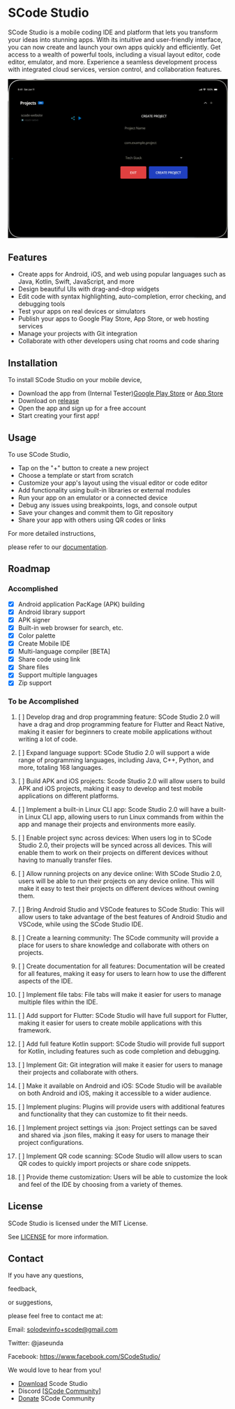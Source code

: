 # SCode Studio

SCode Studio is a mobile coding IDE and platform that lets you transform your ideas into stunning apps. With its intuitive and user-friendly interface, you can now create and launch your own apps quickly and efficiently. Get access to a wealth of powerful tools, including a visual layout editor, code editor,
emulator,
and more. Experience a seamless development process with integrated cloud services,
version control,
and collaboration features.

![SCode Studio screenshot](https://raw.githubusercontent.com/Jaseunda/scode-studio/main/demo.gif)

## Features

- Create apps for Android,
iOS,
and web using popular languages such as Java,
Kotlin,
Swift,
JavaScript,
and more
- Design beautiful UIs with drag-and-drop widgets
- Edit code with syntax highlighting,
auto-completion,
error checking,
and debugging tools
- Test your apps on real devices or simulators
- Publish your apps to Google Play Store,
App Store,
or web hosting services
- Manage your projects with Git integration
- Collaborate with other developers using chat rooms
and code sharing

## Installation

To install SCode Studio on your mobile device,

- Download the app from (Internal Tester)[Google Play Store](https://play.google.com/store/apps/details?id=com.scodestudio) or [App Store](https://apps.apple.com/us/app/scode-studio/id123456789)
- Download on [release](https://github.com/Jaseunda/scode-studio/releases/tag/stable)
- Open the app and sign up for a free account
- Start creating your first app!

## Usage

To use SCode Studio,

- Tap on the "+" button to create a new project
- Choose a template or start from scratch
- Customize your app's layout using the visual editor or code editor
- Add functionality using built-in libraries or external modules
- Run your app on an emulator or a connected device
- Debug any issues using breakpoints,
logs,
and console output
- Save your changes and commit them to Git repository
- Share your app with others using QR codes or links

For more detailed instructions,

please refer to our [documentation](https://scodestudio.com/docs).

## Roadmap

### Accomplished

- [x] Android application PacKage (APK) building
- [x] Android library support
- [x] APK signer
- [x] Built-in web browser for search, etc.
- [x] Color palette
- [x] Create Mobile IDE
- [x] Multi-language compiler [BETA]
- [x] Share code using link
- [x] Share files
- [x] Support multiple languages
- [x] Zip support

### To be Accomplished

1. [ ] Develop drag and drop programming feature: SCode Studio 2.0 will have a drag and drop programming feature for Flutter and React Native, making it easier for beginners to create mobile applications without writing a lot of code.
 
2. [ ] Expand language support: SCode Studio 2.0 will support a wide range of programming languages, including Java, C++, Python, and more, totaling 168 languages.

3. [ ] Build APK and iOS projects: Scode Studio 2.0 will allow users to build APK and iOS projects, making it easy to develop and test mobile applications on different platforms.

4. [ ] Implement a built-in Linux CLI app: Scode Studio 2.0 will have a built-in Linux CLI app, allowing users to run Linux commands from within the app and manage their projects and environments more easily.

5. [ ] Enable project sync across devices: When users log in to SCode Studio 2.0, their projects will be synced across all devices. This will enable them to work on their projects on different devices without having to manually transfer files.

6. [ ] Allow running projects on any device online: With SCode Studio 2.0, users will be able to run their projects on any device online. This will make it easy to test their projects on different devices without owning them.

7. [ ] Bring Android Studio and VSCode features to SCode Studio: This will allow users to take advantage of the best features of Android Studio and VSCode, while using the SCode Studio IDE.

8. [ ] Create a learning community: The SCode community will provide a place for users to share knowledge and collaborate with others on projects.

9. [ ] Create documentation for all features: Documentation will be created for all features, making it easy for users to learn how to use the different aspects of the IDE.

10. [ ] Implement file tabs: File tabs will make it easier for users to manage multiple files within the IDE.

11. [ ] Add support for Flutter: SCode Studio will have full support for Flutter, making it easier for users to create mobile applications with this framework.

12. [ ] Add full feature Kotlin support: SCode Studio will provide full support for Kotlin, including features such as code completion and debugging.

13. [ ] Implement Git: Git integration will make it easier for users to manage their projects and collaborate with others.

14. [ ] Make it available on Android and iOS: SCode Studio will be available on both Android and iOS, making it accessible to a wider audience.

15. [ ] Implement plugins: Plugins will provide users with additional features and functionality that they can customize to fit their needs.

16. [ ] Implement project settings via .json: Project settings can be saved and shared via .json files, making it easy for users to manage their project configurations.

17. [ ] Implement QR code scanning: SCode Studio will allow users to scan QR codes to quickly import projects or share code snippets.

18. [ ] Provide theme customization: Users will be able to customize the look and feel of the IDE by choosing from a variety of themes.



## License

SCode Studio is licensed under the MIT License.

See [LICENSE](LICENSE) for more information.

## Contact

If you have any questions,

feedback,

or suggestions,

please feel free to contact me at:

Email: solodevinfo+scode@gmail.com

Twitter: @jaseunda

Facebook: https://www.facebook.com/SCodeStudio/

We would love to hear from you!

* [Download](https://scodestudio.com) Scode Studio
* Discord  [[SCode Community](https://discord.gg/znZmxh373x)]
* [Donate](https://github.com/jaseunda/scode-packages/wiki/Donate) SCode Community

